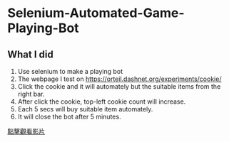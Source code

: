 # Selenium-Automated-Game-Playing-Bot

## What I did
1. Use selenium to make a playing bot
2. The webpage I test on https://orteil.dashnet.org/experiments/cookie/
3. Click the cookie and it will automately but the suitable items from the right bar.
4. After click the cookie, top-left cookie count will increase. 
5. Each 5 secs will buy suitable item automately.
6. It will close the bot after 5 minutes.

[點擊觀看影片](https://youtu.be/6Bsk-hlV_xo)
